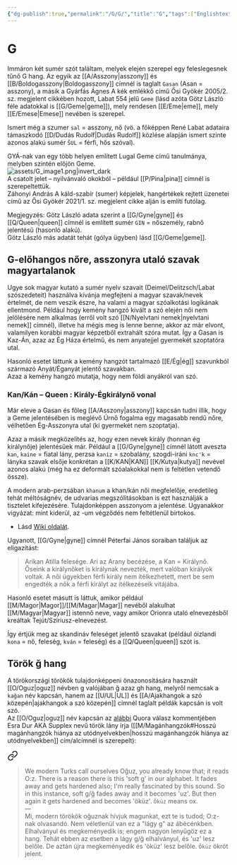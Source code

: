 ```yaml
---
{"dg-publish":true,"permalink":"/G/G/","title":"G","tags":["Englishtexttranslated","containstransclusions"],"created":"2023-10-19T11:35","updated":"2024-02-28T17:43"}
---
```



# G

Immáron két sumér szót találtam, melyek elején szerepel egy feleslegesnek tűnő G hang. Az egyik az [[A/Asszony\|asszony]] és [[B/Boldogasszony\|Boldogasszony]] címnél is taglalt `Gasan` (Asan = asszony), a másik a Gyárfás Ágnes A kék emlékkő című Ősi Gyökér 2005/2. sz. megjelent cikkében hozott, Labat 554 jelű `Geme` (lásd azóta Götz László féle adatokkal is [[G/Geme\|geme]]), mely rendesen [[E/Eme\|eme]], mely [[E/Emese\|Emese]] nevében is szerepel.  

Ismert még a szumer `sal` = asszony, nő (vö. a főképpen René Labat adataira támaszkodó [[D/Dudás Rudolf\|Dudás Rudolf]] közlése alapján ismert szinte azonos alakú sumér `ŠUL` = férfi, hős szóval).  

GYÁ-nak van egy több helyen említett Lugal Geme című tanulmánya, melyben szintén előjön Geme.  
![assets/G_image1.png|invert_dark](/img/user/G/assets/G_image1.png)  
A csatolt jelet – nyilvánvaló okokból – például [[P/Pina\|pina]] címnél is szerepeltettük.  
Záhonyi András A káld-szabír (sumer) képjelek, hangértékek rejtett üzenetei című az Ősi Gyökér 2021/1. sz. megjelent cikke alján is említi futólag.  

Megjegyzés: Götz László adata szerint a [[G/Gyne\|gyne]] és [[Q/Queen\|queen]] címnél is említett sumér `GIN` = nőszemély, rabnő jelentésű (hasonló alakú).  
Götz László más adatát tehát (gólya ügyben) lásd [[G/Geme\|geme]].  

## G-előhangos nőre, asszonyra utaló szavak magyartalanok

Ugye sok magyar kutató a sumér nyelv szavait (Deimel/Delitzsch/Labat szószedeteit) használva kívánja megfejteni a magyar szavak/nevek értelmét, de nem veszik észre, ha valami a magyar szóalkotási logikának ellentmond. Például hogy kemény hangzó kivált a szó elején női nem jelölésére nem alkalmas (erről volt szó [[N/Nyelvtani nemek\|nyelvtani nemek]] címnél), illetve ha mégis meg is lenne benne, akkor az már elvont, valamilyen korábbi magyar képzetből extrahált szóra mutat. Így a Gasan is Kaz-Án, azaz az Ég Háza értelmű, és nem anyatejjel gyermekét szoptatóra utal.  

Hasonló esetet láttunk a kemény hangzót tartalmazó [[E/Ég\|ég]] szavunkból származó Anyát/Éganyát jelentő szavakban.  
Azaz a kemény hangzó mutatja, hogy nem földi anyákról van szó.  

### Kan/Kán – Queen : Király-Égkirálynő vonal

Már eleve a Gasan és főleg [[A/Asszony\|asszony]] kapcsán tudni illik, hogy a Geme jelentésében is meglévő Úrnő fogalma egy magasabb rendű nőre, vélhetően Ég-Asszonyra utal (ki gyermekét nem szoptatja).  

Azaz a másik megközelítés az, hogy ezen nevek király (honnan ég királynője) jelentésűek már. Például a [[G/Gyne\|gyne]] címnél látott aveszta `kan`, `kaine` = fiatal lány, perzsa `kaniz` = szobalány, szogdi-iráni `knc'k` = lányka szavak elsője konkrétan a [[K/KAN\|KAN]] [[K/Kutya\|kutya]] nevével azonos alakú (még ha ez deformált szóalakokkal nem is feltétlen vetendő össze).  

A modern arab-perzsában `khanum` a khan/kán női megfelelője, eredetileg tehát méltóságnév, de udvarias megszólitásokban is ezt használják a tisztelet kifejezésére. Tulajdonképpen asszonyom a jelentése. Ugyanakkor vigyázat: mint kiderül, az -um végződés nem feltétlenül birtokos.
- Lásd [Wiki oldalát](https://en.wikipedia.org/wiki/Khanum).  

Ugyanott, [[G/Gyne\|gyne]] címnél Péterfai János soraiban találjuk az eligazítást:  
> Arikan Atilla felesége. Ari az Arany becézése, a Kan = Királynő. Őseink a királynőket is királynak nevezték, mert valóban királyok voltak. A női ügyekben férfi király nem ítélkezhetett, mert be sem engedték a nők a férfi királyt az ítélkezéseik vitájába.  

Hasonló esetet másutt is láttuk, amikor például [[M/Magor\|Magor]]/[[M/Magar\|Magar]] nevéből alakulhat [[M/Magyar\|Magyar]] istennő neve, vagy amikor Orionra utaló elnevezésből kreáltak Tejút/Szíriusz-elnevezést.  

Így értjük meg az skandináv feleséget jelentő szavakat (például óizlandi `kona` = nő, feleség, `kván` = feleség) és a [[Q/Queen\|queen]] szót is.  

## Török ğ hang

A törökországi törökök tulajdonképpeni önazonosítására használt [[O/Oguz\|oguz]] névben g valójában ğ azaz gh hang, melyről nemcsak a `kağan` név kapcsán, hanem az [[U/UL\|UL]] és [[A/Ajakhangok a szó közepén\|ajakhangok a szó közepén]] címnél taglalt példák kapcsán is volt szó.  
Az [[O/Oguz\|oguz]] név kapcsán az [alábbi](https://qr.ae/pvAZDU) Quora válasz kommentjében Esra Dur AKA Supplex nevű török lány írja ([[M/Magánhangzók#Hosszú magánhangzók hiánya az utódnyelvekben\|hosszú magánhangzók hiánya az utódnyelvekben]] cím/alcímnél is szerepelt):  

<div class="transclusion internal-embed is-loaded"><a class="markdown-embed-link" href="/m/maganhangzok/#5vk3rq" aria-label="Open link"><svg xmlns="http://www.w3.org/2000/svg" width="24" height="24" viewBox="0 0 24 24" fill="none" stroke="currentColor" stroke-width="2" stroke-linecap="round" stroke-linejoin="round" class="svg-icon lucide-link"><path d="M10 13a5 5 0 0 0 7.54.54l3-3a5 5 0 0 0-7.07-7.07l-1.72 1.71"></path><path d="M14 11a5 5 0 0 0-7.54-.54l-3 3a5 5 0 0 0 7.07 7.07l1.71-1.71"></path></svg></a><div class="markdown-embed">



> We modern Turks call ourselves Oğuz, you already know that; it reads O:z. There is a reason there is this 'soft g' in our alphabet. It fades away and gets hardened also; I'm really fascinated by this sound. So in this instance, soft g/ğ fades away and it becomes 'uz'. But then again it gets hardened and becomes 'öküz'. `Öküz` means ox.  
> —  
> Mi, modern törökök oğuznak hívjuk magunkat, ezt te is tudod; O:z-nak olvasandó. Nem véletlenül van ez a "lágy g" az ábécénkben. Elhalványul és megkeményedik is; engem nagyon lenyűgöz ez a hang. Tehát ebben az esetben a lágy g/ğ elhalványul, és 'uz' lesz belőle. De aztán újra megkeményedik és 'öküz' lesz belőle. `Öküz` ökröt jelent.  


</div></div>
  